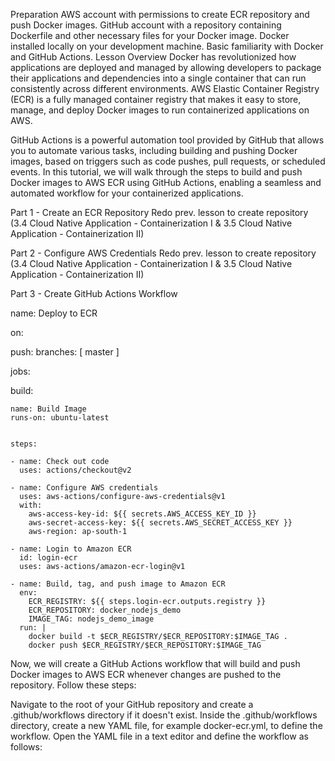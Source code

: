 Preparation
AWS account with permissions to create ECR repository and push Docker images.
GitHub account with a repository containing Dockerfile and other necessary files for your Docker image.
Docker installed locally on your development machine.
Basic familiarity with Docker and GitHub Actions.
Lesson Overview
Docker has revolutionized how applications are deployed and managed by allowing developers to package their applications and dependencies into a single container that can run consistently across different environments. AWS Elastic Container Registry (ECR) is a fully managed container registry that makes it easy to store, manage, and deploy Docker images to run containerized applications on AWS.

GitHub Actions is a powerful automation tool provided by GitHub that allows you to automate various tasks, including building and pushing Docker images, based on triggers such as code pushes, pull requests, or scheduled events. In this tutorial, we will walk through the steps to build and push Docker images to AWS ECR using GitHub Actions, enabling a seamless and automated workflow for your containerized applications.

Part 1 - Create an ECR Repository
Redo prev. lesson to create repository (3.4 Cloud Native Application - Containerization I & 3.5 Cloud Native Application - Containerization II)

Part 2 - Configure AWS Credentials
Redo prev. lesson to create repository (3.4 Cloud Native Application - Containerization I & 3.5 Cloud Native Application - Containerization II)

Part 3 - Create GitHub Actions Workflow

name: Deploy to ECR

on:
 
  push:
    branches: [ master ]

jobs:
  
  build:
    
    name: Build Image
    runs-on: ubuntu-latest

   
    steps:

    - name: Check out code
      uses: actions/checkout@v2
    
    - name: Configure AWS credentials
      uses: aws-actions/configure-aws-credentials@v1
      with:
        aws-access-key-id: ${{ secrets.AWS_ACCESS_KEY_ID }}
        aws-secret-access-key: ${{ secrets.AWS_SECRET_ACCESS_KEY }}
        aws-region: ap-south-1

    - name: Login to Amazon ECR
      id: login-ecr
      uses: aws-actions/amazon-ecr-login@v1

    - name: Build, tag, and push image to Amazon ECR
      env:
        ECR_REGISTRY: ${{ steps.login-ecr.outputs.registry }}
        ECR_REPOSITORY: docker_nodejs_demo
        IMAGE_TAG: nodejs_demo_image
      run: |
        docker build -t $ECR_REGISTRY/$ECR_REPOSITORY:$IMAGE_TAG .
        docker push $ECR_REGISTRY/$ECR_REPOSITORY:$IMAGE_TAG


Now, we will create a GitHub Actions workflow that will build and push Docker images to AWS ECR whenever changes are pushed to the repository. Follow these steps:

Navigate to the root of your GitHub repository and create a .github/workflows directory if it doesn't exist.
Inside the .github/workflows directory, create a new YAML file, for example docker-ecr.yml, to define the workflow.
Open the YAML file in a text editor and define the workflow as follows:
